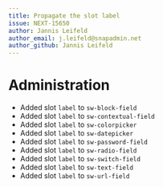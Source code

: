 ```yaml
---
title: Propagate the slot label
issue: NEXT-15650
author: Jannis Leifeld
author_email: j.leifeld@snapadmin.net 
author_github: Jannis Leifeld
---
```

# Administration
* Added slot `label` to `sw-block-field`
* Added slot `label` to `sw-contextual-field`
* Added slot `label` to `sw-colorpicker`
* Added slot `label` to `sw-datepicker`
* Added slot `label` to `sw-password-field`
* Added slot `label` to `sw-radio-field`
* Added slot `label` to `sw-switch-field`
* Added slot `label` to `sw-text-field`
* Added slot `label` to `sw-url-field`
